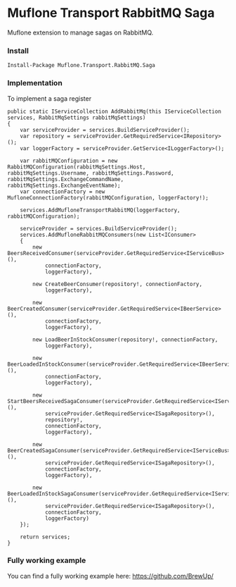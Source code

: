 # Muflone Transport RabbitMQ Saga
Muflone extension to manage sagas on RabbitMQ. 
 
### Install ###
`Install-Package Muflone.Transport.RabbitMQ.Saga`


### Implementation ###
To implement a saga register

    public static IServiceCollection AddRabbitMq(this IServiceCollection services, RabbitMqSettings rabbitMqSettings)
	{
		var serviceProvider = services.BuildServiceProvider();
		var repository = serviceProvider.GetRequiredService<IRepository>();
		var loggerFactory = serviceProvider.GetService<ILoggerFactory>();

		var rabbitMQConfiguration = new RabbitMQConfiguration(rabbitMqSettings.Host, rabbitMqSettings.Username, rabbitMqSettings.Password, rabbitMqSettings.ExchangeCommandName, rabbitMqSettings.ExchangeEventName);
		var connectionFactory = new MufloneConnectionFactory(rabbitMQConfiguration, loggerFactory!);

		services.AddMufloneTransportRabbitMQ(loggerFactory, rabbitMQConfiguration);

		serviceProvider = services.BuildServiceProvider();
		services.AddMufloneRabbitMQConsumers(new List<IConsumer>
		{
			new BeersReceivedConsumer(serviceProvider.GetRequiredService<IServiceBus>(),
				connectionFactory,
				loggerFactory),

			new CreateBeerConsumer(repository!, connectionFactory,
				loggerFactory),

			new BeerCreatedConsumer(serviceProvider.GetRequiredService<IBeerService>(),
				connectionFactory,
				loggerFactory),

			new LoadBeerInStockConsumer(repository!, connectionFactory,
				loggerFactory),

			new BeerLoadedInStockConsumer(serviceProvider.GetRequiredService<IBeerService>(),
				connectionFactory,
				loggerFactory),

			new StartBeersReceivedSagaConsumer(serviceProvider.GetRequiredService<IServiceBus>(),
				serviceProvider.GetRequiredService<ISagaRepository>(),
				repository!,
				connectionFactory,
				loggerFactory),

			new BeerCreatedSagaConsumer(serviceProvider.GetRequiredService<IServiceBus>(),
				serviceProvider.GetRequiredService<ISagaRepository>(),
				connectionFactory,
				loggerFactory),

			new BeerLoadedInStockSagaConsumer(serviceProvider.GetRequiredService<IServiceBus>(),
				serviceProvider.GetRequiredService<ISagaRepository>(),
				connectionFactory,
				loggerFactory)
		});

		return services;
	}


### Fully working example
You can find a fully working example here: https://github.com/BrewUp/